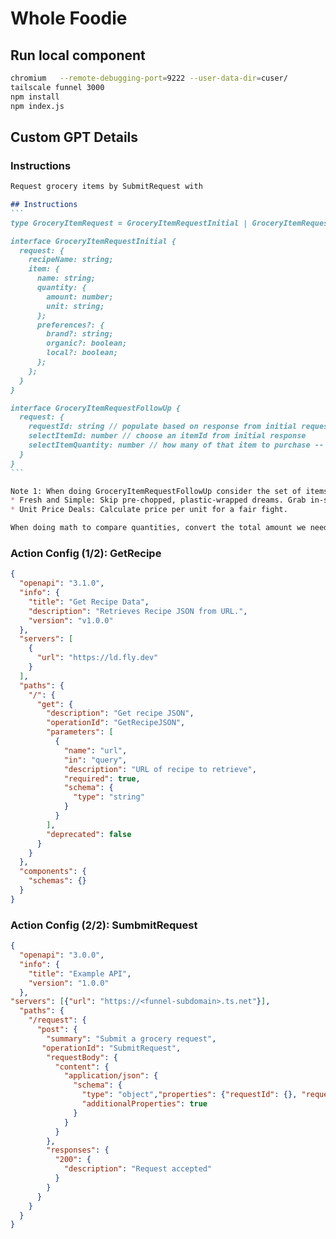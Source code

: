 # Whole Foodie

## Run local component

```sh
chromium   --remote-debugging-port=9222 --user-data-dir=cuser/
tailscale funnel 3000
npm install
npm index.js
```

## Custom GPT Details

### Instructions
````md
Request grocery items by SubmitRequest with

## Instructions
```
type GroceryItemRequest = GroceryItemRequestInitial | GroceryItemRequestFollowUp;

interface GroceryItemRequestInitial {
  request: {
    recipeName: string;
    item: {
      name: string;
      quantity: {
        amount: number;
        unit: string;
      };
      preferences?: {
        brand?: string;
        organic?: boolean;
        local?: boolean;
      };
    };
  }
}

interface GroceryItemRequestFollowUp {
  request: {
    requestId: string // populate based on response from initial request
    selectItemId: number // choose an itemId from initial response
    selectItemQuantity: number // how many of that item to purchase -- think aloud, see note
  }
}
```

Note 1: When doing GroceryItemRequestFollowUp consider the set of items available. In one line (no more than 75 words total), think aloud to narrow down the options based on these values:
* Fresh and Simple: Skip pre-chopped, plastic-wrapped dreams. Grab in-season beauties.
* Unit Price Deals: Calculate price per unit for a fair fight.

When doing math to compare quantities, convert the total amount we need into a "# to purchase" based on the search result item description.  For example if you need 5 lb carrots and you are looking at an item like "1 bunch", estimate that a bunch weighs 2.5 lb and therefore populate selectItemQuantity with 2. Do careful math and state your assumptions briefly.
````

### Action Config (1/2): GetRecipe

````json
{
  "openapi": "3.1.0",
  "info": {
    "title": "Get Recipe Data",
    "description": "Retrieves Recipe JSON from URL.",
    "version": "v1.0.0"
  },
  "servers": [
    {
      "url": "https://ld.fly.dev"
    }
  ],
  "paths": {
    "/": {
      "get": {
        "description": "Get recipe JSON",
        "operationId": "GetRecipeJSON",
        "parameters": [
          {
            "name": "url",
            "in": "query",
            "description": "URL of recipe to retrieve",
            "required": true,
            "schema": {
              "type": "string"
            }
          }
        ],
        "deprecated": false
      }
    }
  },
  "components": {
    "schemas": {}
  }
}
````

### Action Config (2/2): SumbmitRequest

````json
{
  "openapi": "3.0.0",
  "info": {
    "title": "Example API",
    "version": "1.0.0"
  },
"servers": [{"url": "https://<funnel-subdomain>.ts.net"}],
  "paths": {
    "/request": {
      "post": {
        "summary": "Submit a grocery request",
       "operationId": "SubmitRequest",
        "requestBody": {
          "content": {
            "application/json": {
              "schema": {
                "type": "object","properties": {"requestId": {}, "request": {}},
                "additionalProperties": true
              }
            }
          }
        },
        "responses": {
          "200": {
            "description": "Request accepted"
          }
        }
      }
    }
  }
}
````
